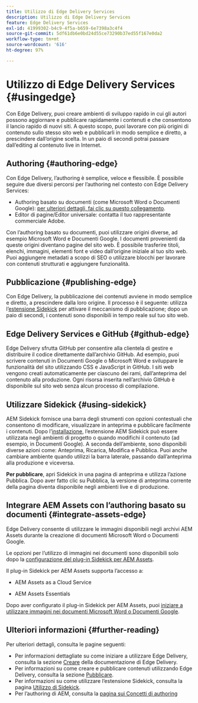 ```yaml
---
title: Utilizzo di Edge Delivery Services
description: Utilizzo di Edge Delivery Services
feature: Edge Delivery Services
exl-id: 41999302-b4c9-4f5a-b659-6e7398a3c4f4
source-git-commit: 5df61db6e0bd24d55ce73290b37ed55f167e0da2
workflow-type: tm+mt
source-wordcount: '616'
ht-degree: 97%

---
```


# Utilizzo di Edge Delivery Services {#usingedge}

Con Edge Delivery, puoi creare ambienti di sviluppo rapido in cui gli autori possono aggiornare e pubblicare rapidamente i contenuti e che consentono il lancio rapido di nuovi siti. A questo scopo, puoi lavorare con più origini di contenuto sullo stesso sito web e pubblicarli in modo semplice e diretto, a prescindere dall’origine scelta. In un paio di secondi potrai passare dall’editing al contenuto live in Internet.

## Authoring {#authoring-edge}

Con Edge Delivery, l’authoring è semplice, veloce e flessibile. È possibile seguire due diversi percorsi per l’authoring nel contesto con Edge Delivery Services:

* Authoring basato su documenti (come Microsoft Word o Documenti Google): [per ulteriori dettagli, fai clic su questo collegamento](https://www.hlx.live/docs/authoring).
* Editor di pagine/Editor universale: contatta il tuo rappresentante commerciale Adobe.

Con l’authoring basato su documenti, puoi utilizzare origini diverse, ad esempio Microsoft Word e Documenti Google. I documenti provenienti da queste origini diventano pagine del sito web. È possibile trasferire titoli, elenchi, immagini, elementi font e video dall’origine iniziale al tuo sito web. Puoi aggiungere metadati a scopo di SEO o utilizzare blocchi per lavorare con contenuti strutturati e aggiungere funzionalità.

## Pubblicazione {#publishing-edge}

Con Edge Delivery, la pubblicazione dei contenuti avviene in modo semplice e diretto, a prescindere dalla loro origine. Il processo è il seguente: utilizza l’[estensione Sidekick](#using-sidekick) per attivare il meccanismo di pubblicazione; dopo un paio di secondi, i contenuti sono disponibili in tempo reale sul tuo sito web.

## Edge Delivery Services e GitHub {#github-edge}

Edge Delivery sfrutta GitHub per consentire alla clientela di gestire e distribuire il codice direttamente dall’archivio GitHub. Ad esempio, puoi scrivere contenuti in Documenti Google o Microsoft Word e sviluppare le funzionalità del sito utilizzando CSS e JavaScript in GitHub. I siti web vengono creati automaticamente per ciascuno dei rami, dall’anteprima del contenuto alla produzione. Ogni risorsa inserita nell’archivio GitHub è disponibile sul sito web senza alcun processo di compilazione.

## Utilizzare Sidekick {#using-sidekick}

AEM Sidekick fornisce una barra degli strumenti con opzioni contestuali che consentono di modificare, visualizzare in anteprima e pubblicare facilmente i contenuti. Dopo l’[installazione](https://www.hlx.live/docs/sidekick-extension), l’estensione AEM Sidekick può essere utilizzata negli ambienti di progetto o quando modifichi il contenuto (ad esempio, in Documenti Google). A seconda dell’ambiente, sono disponibili diverse azioni come: Anteprima, Ricarica, Modifica e Pubblica. Puoi anche cambiare ambiente quando utilizzi la barra laterale, passando dall’anteprima alla produzione e viceversa.

**Per pubblicare**, apri Sidekick in una pagina di anteprima e utilizza l’azione Pubblica. Dopo aver fatto clic su Pubblica, la versione di anteprima corrente della pagina diventa disponibile negli ambienti live e di produzione.

## Integrare AEM Assets con l’authoring basato su documenti {#integrate-assets-edge}

Edge Delivery consente di utilizzare le immagini disponibili negli archivi AEM Assets durante la creazione di documenti Microsoft Word o Documenti Google.

Le opzioni per l’utilizzo di immagini nei documenti sono disponibili solo dopo la [configurazione del plug-in Sidekick per AEM Assets](https://www.hlx.live/developer/configuring-aem-assets-sidekick-plugin).

Il plug-in Sidekick per AEM Assets supporta l’accesso a:

* AEM Assets as a Cloud Service

* AEM Assets Essentials

Dopo aver configurato il plug-in Sidekick per AEM Assets, puoi [iniziare a utilizzare immagini nei documenti Microsoft Word o Documenti Google](https://www.hlx.live/docs/aem-assets-sidekick-plugin).

## Ulteriori informazioni {#further-reading}

Per ulteriori dettagli, consulta le pagine seguenti:

* Per informazioni dettagliate su come iniziare a utilizzare Edge Delivery, consulta la sezione [Creare](https://www.hlx.live/docs/#build) della documentazione di Edge Delivery.
* Per informazioni su come creare e pubblicare contenuti utilizzando Edge Delivery, consulta la sezione [Pubblicare](https://www.hlx.live/docs/authoring).
* Per informazioni su come utilizzare l’estensione Sidekick, consulta la pagina [Utilizzo di Sidekick](https://www.hlx.live/docs/sidekick).
* Per l’authoring di AEM, consulta la [pagina sui Concetti di authoring](https://experienceleague.adobe.com/docs/experience-manager-cloud-service/content/sites/authoring/getting-started/concepts.html?lang=it)
